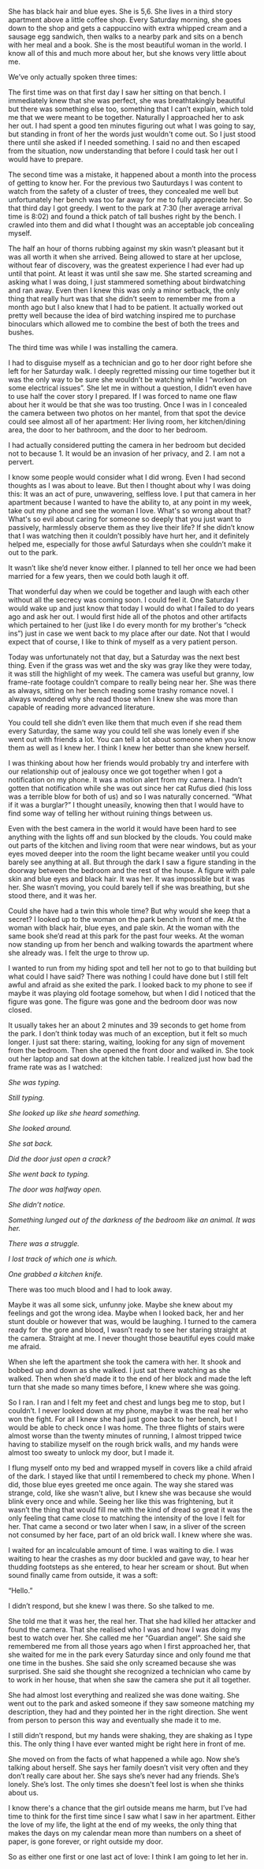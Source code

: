 She has black hair and blue eyes. She is 5,6. She lives in a third story apartment above a little coffee shop. Every Saturday morning, she goes down to the shop and gets a cappuccino with extra whipped cream and a sausage egg sandwich, then walks to a nearby park and sits on a bench with her meal and a book. She is the most beautiful woman in the world. I know all of this and much more about her, but she knows very little about me. 

We’ve only actually spoken three times:

The first time was on that first day I saw her sitting on that bench. I immediately knew that she was perfect, she was breathtakingly beautiful but there was something else too, something that I can’t explain, which told me that we were meant to be together. Naturally I approached her to ask her out. I had spent a good ten minutes figuring out what I was going to say, but standing in front of her the words just wouldn't come out. So I just stood there until she asked if I needed something. I said no and then escaped from the situation, now understanding that before I could task her out I would have to prepare. 

The second time was a mistake, it happened about a month into the process of getting to know her. For the previous two Sauturdays I was content to watch from the safety of a cluster of trees, they concealed me well but unfortunately her bench was too far away for me to fully appreciate her. So that third day I got greedy. I went to the park at 7:30 (her average arrival time is 8:02) and found a thick patch of tall bushes right by the bench. I crawled into them and did what I thought was an acceptable job concealing myself. 

The half an hour of thorns rubbing against my skin wasn’t pleasant but it was all worth it when she arrived. Being allowed to stare at her upclose, without fear of discovery, was the greatest experience I had ever had up until that point. At least it was until she saw me. She started screaming and asking what I was doing, I just stammered something about birdwatching and ran away. Even then I knew this was only a minor setback, the only thing that really hurt was that she didn’t seem to remember me from a month ago but I also knew that I had to be patient. It actually worked out pretty well because the idea of bird watching inspired me to purchase binoculars which allowed me to combine the best of both the trees and bushes.

The third time was while I was installing the camera. 

I had to disguise myself as a technician and go to her door right before she left for her Saturday walk. I deeply regretted missing our time together but it was the only way to be sure she wouldn’t be watching while I “worked on some electrical issues”. She let me in without a question, I didn’t even have to use half the cover story I prepared. If I was forced to name one flaw about her it would be that she was too trusting. Once I was in I concealed the camera between two photos on her mantel, from that spot the device could see almost all of her apartment: Her living room, her kitchen/dining area, the door to her bathroom, and the door to her bedroom. 

I had actually considered putting the camera in her bedroom but decided not to because 1. It would be an invasion of her privacy, and 2. I am not a pervert.

I know some people would consider what I did wrong. Even I had second thoughts as I was about to leave. But then I thought about why I was doing this: It was an act of pure, unwavering, selfless love. I put that camera in her apartment because I wanted to have the ability to, at any point in my week, take out my phone and see the woman I love. What's so wrong about that? What's so evil about caring for someone so deeply that you just want to passively, harmlessly observe them as they live their life? If she didn’t know that I was watching then it couldn’t possibly have hurt her, and it definitely helped me, especially for those awful Saturdays when she couldn’t make it out to the park.

It wasn’t like she’d never know either. I planned to tell her once we had been married for a few years, then we could both laugh it off. 

That wonderful day when we could be together and laugh with each other without all the secrecy was coming soon. I could feel it. One Saturday I would wake up and just know that today I would do what I failed to do years ago and ask her out. I would first hide all of the photos and other artifacts which pertained to her (just like I do every month for my brother's “check ins”) just in case we went back to my place after our date. Not that I would expect that of course, I like to think of myself as a very patient person.

Today was unfortunately not that day, but a Saturday was the next best thing. Even if the grass was wet and the sky was gray like they were today, it was still the highlight of my week. The camera was useful but granny, low frame-rate footage couldn’t compare to really being near her. She was there as always, sitting on her bench reading some trashy romance novel. I always wondered why she read those when I knew she was more than capable of reading more advanced literature.

You could tell she didn’t even like them that much even if she read them every Saturday, the same way you could tell she was lonely even if she went out with friends a lot. You can tell a lot about someone when you know them as well as I knew her. I think I knew her better than she knew herself.

I was thinking about how her friends would probably try and interfere with our relationship out of jealousy once we got together when I got a notification on my phone. It was a motion alert from my camera. I hadn’t gotten that notification while she was out since her cat Rufus died (his loss was a terrible blow for both of us) and so I was naturally concerned. “What if it was a burglar?” I thought uneasily, knowing then that I would have to find some way of telling her without ruining things between us.

Even with the best camera in the world it would have been hard to see anything with the lights off and sun blocked by the clouds. You could make out parts of the kitchen and living room that were near windows, but as your eyes moved deeper into the room the light became weaker until you could barely see anything at all. But through the dark I saw a figure standing in the doorway between the bedroom and the rest of the house. A figure with pale skin and blue eyes and black hair. It was her. It was impossible but it was her. She wasn’t moving, you could barely tell if she was breathing, but she stood there, and it was her.

Could she have had a twin this whole time? But why would she keep that a secret? I looked up to the woman on the park bench in front of me. At the woman with black hair, blue eyes, and pale skin. At the woman with the same book she’d read at this park for the past four weeks. At the woman now standing up from her bench and walking towards the apartment where she already was. I felt the urge to throw up.

I wanted to run from my hiding spot and tell her not to go to that building but what could I have said? There was nothing I could have done but I still felt awful and afraid as she exited the park. I looked back to my phone to see if maybe it was playing old footage somehow, but when I did I noticed that the figure was gone. The figure was gone and the bedroom door was now closed.

It usually takes her an about 2 minutes and 39 seconds to get home from the park. I don’t think today was much of an exception, but it felt so much longer. I just sat there: staring, waiting, looking for any sign of movement from the bedroom. Then she opened the front door and walked in. She took out her laptop and sat down at the kitchen table. I realized just how bad the frame rate was as I watched:

*She was typing.*

*Still typing.*

*She looked up like she heard something.*

*She looked around.*

*She sat back.*

*Did the door just open a crack?*

*She went back to typing.*

*The door was halfway open.*

*She didn’t notice.*

*Something lunged out of the darkness of the bedroom like an animal. It was her.*

*There was a struggle.*

*I lost track of which one is which.*

*One grabbed a kitchen knife.*

There was too much blood and I had to look away. 

Maybe it was all some sick, unfunny joke. Maybe she knew about my feelings and got the wrong idea. Maybe when I looked back, her and her stunt double or however that was, would be laughing. I turned to the camera ready for  the gore and blood, I wasn’t ready to see her staring straight at the camera. Straight at me. I never thought those beautiful eyes could make me afraid.

When she left the apartment she took the camera with her. It shook and bobbed up and down as she walked. I just sat there watching as she walked. Then when she’d made it to the end of her block and made the left turn that she made so many times before, I knew where she was going. 

So I ran. I ran and I felt my feet and chest and lungs beg me to stop, but I couldn’t. I never looked down at my phone, maybe it was the real her who won the fight. For all I knew she had just gone back to her bench, but I would be able to check once I was home. The three flights of stairs were almost worse than the twenty minutes of running, I almost tripped twice having to stabilize myself on the rough brick walls, and my hands were almost too sweaty to unlock my door, but I made it.

I flung myself onto my bed and wrapped myself in covers like a child afraid of the dark. I stayed like that until I remembered to check my phone. When I did, those blue eyes greeted me once again. The way she stared was strange, cold, like she wasn't alive, but I knew she was because she would blink every once and while. Seeing her like this was frightening, but it wasn’t the thing that would fill me with the kind of dread so great it was the only feeling that came close to matching the intensity of the love I felt for her. That came a second or two later when I saw, in a sliver of the screen not consumed by her face, part of an old brick wall. I knew where she was.

I waited for an incalculable amount of time. I was waiting to die. I was waiting to hear the crashes as my door buckled and gave way, to hear her thudding footsteps as she entered, to hear her scream or shout. But when sound finally came from outside, it was a soft:

“Hello.”

I didn’t respond, but she knew I was there. So she talked to me. 

She told me that it was her, the real her. That she had killed her attacker and found the camera. That she realised who I was and how I was doing my best to watch over her. She called me her “Guardian angel”. She said she remembered me from all those years ago when I first approached her, that she waited for me in the park every Saturday since and only found me that one time in the bushes. She said she only screamed because she was surprised. She said she thought she recognized a technician who came by to work in her house, that when she saw the camera she put it all together.

She had almost lost everything and realized she was done waiting. She went out to the park and asked someone if they saw someone matching my description, they had and they pointed her in the right direction. She went from person to person this way and eventually she made it to me.

I still didn’t respond, but my hands were shaking, they are shaking as I type this. The only thing I have ever wanted might be right here in front of me.

She moved on from the facts of what happened a while ago. Now she’s talking about herself. She says her family doesn’t visit very often and they don’t really care about her. She says she’s never had any friends. She’s lonely. She’s lost. The only times she doesn't feel lost is when she thinks about us.

I know there's a chance that the girl outside means me harm, but I’ve had time to think for the first time since I saw what I saw in her apartment. Either the love of my life, the light at the end of my weeks, the only thing that makes the days on my calendar mean more than numbers on a sheet of paper, is gone forever, or right outside my door. 

So as either one first or one last act of love: I think I am going to let her in.